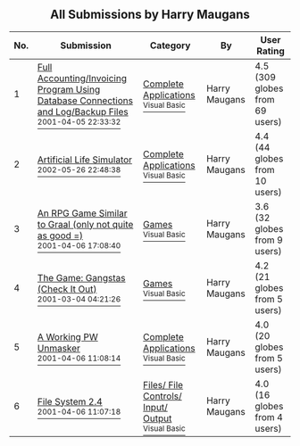 ﻿<div align="center">

## All Submissions by Harry Maugans

</div>

No.  | Submission | Category | By   | User Rating
---- | ---------- | -------- | ---- | -----------
1 | [Full Accounting/Invoicing Program Using Database Connections and Log/Backup Files<br /><sup>2001-04-05 22:33:32</sup>](https://github.com/Planet-Source-Code/harry-maugans-full-accounting-invoicing-program-using-database-connections-and-log-backup-__1-22175) | [Complete Applications<br /><sup>Visual Basic</sup>](../ByCategory/complete-applications__1-27.md) | Harry Maugans | 4.5 (309 globes from 69 users)
2 | [Artificial Life Simulator<br /><sup>2002-05-26 22:48:38</sup>](https://github.com/Planet-Source-Code/harry-maugans-artificial-life-simulator__1-35125) | [Complete Applications<br /><sup>Visual Basic</sup>](../ByCategory/complete-applications__1-27.md) | Harry Maugans | 4.4 (44 globes from 10 users)
3 | [An RPG Game Similar to Graal \(only not quite as good =\)<br /><sup>2001-04-06 17:08:40</sup>](https://github.com/Planet-Source-Code/harry-maugans-an-rpg-game-similar-to-graal-only-not-quite-as-good__1-22198) | [Games<br /><sup>Visual Basic</sup>](../ByCategory/games__1-38.md) | Harry Maugans | 3.6 (32 globes from 9 users)
4 | [The Game: Gangstas \(Check It Out\)<br /><sup>2001-03-04 04:21:26</sup>](https://github.com/Planet-Source-Code/harry-maugans-the-game-gangstas-check-it-out__1-22179) | [Games<br /><sup>Visual Basic</sup>](../ByCategory/games__1-38.md) | Harry Maugans | 4.2 (21 globes from 5 users)
5 | [A Working PW Unmasker<br /><sup>2001-04-06 11:08:14</sup>](https://github.com/Planet-Source-Code/harry-maugans-a-working-pw-unmasker__1-22190) | [Complete Applications<br /><sup>Visual Basic</sup>](../ByCategory/complete-applications__1-27.md) | Harry Maugans | 4.0 (20 globes from 5 users)
6 | [File System 2\.4<br /><sup>2001-04-06 11:07:18</sup>](https://github.com/Planet-Source-Code/harry-maugans-file-system-2-4__1-22189) | [Files/ File Controls/ Input/ Output<br /><sup>Visual Basic</sup>](../ByCategory/files-file-controls-input-output__1-3.md) | Harry Maugans | 4.0 (16 globes from 4 users)
